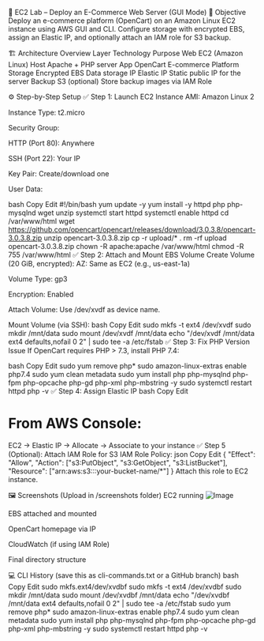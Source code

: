 🛒 EC2 Lab – Deploy an E-Commerce Web Server (GUI Mode)
📌 Objective
Deploy an e-commerce platform (OpenCart) on an Amazon Linux EC2 instance using AWS GUI and CLI. Configure storage with encrypted EBS, assign an Elastic IP, and optionally attach an IAM role for S3 backup.

🏗️ Architecture Overview
Layer	Technology	Purpose
Web	EC2 (Amazon Linux)	Host Apache + PHP server
App	OpenCart	E-commerce Platform
Storage	Encrypted EBS	Data storage
IP	Elastic IP	Static public IP for the server
Backup	S3 (optional)	Store backup images via IAM Role

⚙️ Step-by-Step Setup
✅ Step 1: Launch EC2 Instance
AMI: Amazon Linux 2

Instance Type: t2.micro

Security Group:

HTTP (Port 80): Anywhere

SSH (Port 22): Your IP

Key Pair: Create/download one

User Data:

bash
Copy
Edit
#!/bin/bash
yum update -y
yum install -y httpd php php-mysqlnd wget unzip
systemctl start httpd
systemctl enable httpd
cd /var/www/html
wget https://github.com/opencart/opencart/releases/download/3.0.3.8/opencart-3.0.3.8.zip
unzip opencart-3.0.3.8.zip
cp -r upload/* .
rm -rf upload opencart-3.0.3.8.zip
chown -R apache:apache /var/www/html
chmod -R 755 /var/www/html
✅ Step 2: Attach and Mount EBS Volume
Create Volume (20 GiB, encrypted):
AZ: Same as EC2 (e.g., us-east-1a)

Volume Type: gp3

Encryption: Enabled

Attach Volume:
Use /dev/xvdf as device name.

Mount Volume (via SSH):
bash
Copy
Edit
sudo mkfs -t ext4 /dev/xvdf
sudo mkdir /mnt/data
sudo mount /dev/xvdf /mnt/data
echo "/dev/xvdf /mnt/data ext4 defaults,nofail 0 2" | sudo tee -a /etc/fstab
✅ Step 3: Fix PHP Version Issue
If OpenCart requires PHP > 7.3, install PHP 7.4:

bash
Copy
Edit
sudo yum remove php*
sudo amazon-linux-extras enable php7.4
sudo yum clean metadata
sudo yum install php php-mysqlnd php-fpm php-opcache php-gd php-xml php-mbstring -y
sudo systemctl restart httpd
php -v
✅ Step 4: Assign Elastic IP
bash
Copy
Edit
# From AWS Console:
EC2 → Elastic IP → Allocate → Associate to your instance
✅ Step 5 (Optional): Attach IAM Role for S3
IAM Role Policy:
json
Copy
Edit
{
  "Effect": "Allow",
  "Action": ["s3:PutObject", "s3:GetObject", "s3:ListBucket"],
  "Resource": ["arn:aws:s3:::your-bucket-name/*"]
}
Attach this role to EC2 instance.

🖼️ Screenshots (Upload in /screenshots folder)
EC2 running
![Image](https://github.com/user-attachments/assets/67a55780-5f27-42eb-8cec-3e56c3632efd)

EBS attached and mounted

OpenCart homepage via IP

CloudWatch (if using IAM Role)

Final directory structure

💻 CLI History (save this as cli-commands.txt or a GitHub branch)
bash
Copy
Edit
sudo mkfs.ext4/dev/xvdbf
sudo mkfs -t ext4 /dev/xvdbf
sudo mkdir /mnt/data
sudo mount /dev/xvdbf /mnt/data
echo "/dev/xvdbf /mnt/data ext4 defaults,nofail 0 2" | sudo tee -a /etc/fstab
sudo yum remove php*
sudo amazon-linux-extras enable php7.4
sudo yum clean metadata
sudo yum install php php-mysqlnd php-fpm php-opcache php-gd php-xml php-mbstring -y
sudo systemctl restart httpd
php -v





